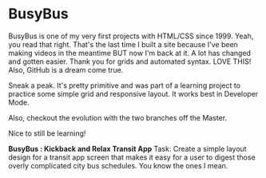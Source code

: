 # BusyBus
BusyBus is one of my very first projects with HTML/CSS since 1999. Yeah, you read that right. That's the last time I built a site because I've been making videos in the meantime BUT now I'm back at it. A lot has changed and gotten easier. Thank you for grids and automated syntax. LOVE THIS! Also, GitHub is a dream come true.

Sneak a peak. It's pretty primitive and was part of a learning project to practice some simple grid and responsive layout. It works best in Developer Mode.

Also, checkout the evolution with the two branches off the Master.

Nice to still be learning!

**BusyBus : Kickback and Relax Transit App**
Task: Create a simple layout design for a transit app screen that makes it easy for a user to digest those overly complicated city bus schedules. You know the ones I mean. 

<p align="center"
![Image of Main Screen](https://github.com/getmorejamie/BusyBus/blob/master/images/BusyBus-MainScreen.png)

</p>
